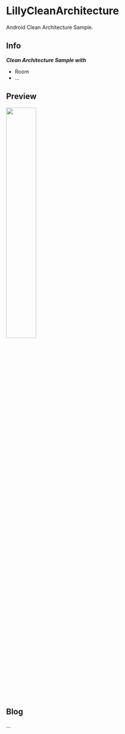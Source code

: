 # LillyCleanArchitecture
Android Clean Architecture Sample.

## Info

***Clean Architecture Sample with***
- Room
- ...


## Preview

<img src = "https://github.com/DDANGEUN/LillyCleanArchitecture/blob/main/LillyCleanArchitecture.gif" width="40%">

　  

## Blog
...

